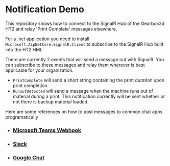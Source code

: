 # Notification Demo

This repository shows how to connect to the SignalR Hub of the Gearbox3d HT2 and relay 'Print Complete' messages elsewhere. 

For a .net application you need to install `Microsoft.AspNetCore.SignalR.Client` to subscribe to the SignalR Hub built into the HT2 HMI. 

There are currently 2 events that will send a message out with SignalR. You can subscribe to these messages and relay them wherever is best applicable for your organization.

- `PrintComplete` will send a short string containing the print duration upon print completion.
- `RunoutDetected` will send a message when the machine runs out of material during a print. This notification currently will be sent whether or not there is backup material loaded.

Here are some references on how to post messages to common chat apps programatically

- ### [Microsoft Teams Webhook](https://docs.microsoft.com/en-us/microsoftteams/platform/webhooks-and-connectors/how-to/connectors-using?tabs=cURL)
- ### [Slack](https://api.slack.com/messaging/sending)
- ### [Google Chat](https://developers.google.com/chat/api/reference/rest)
